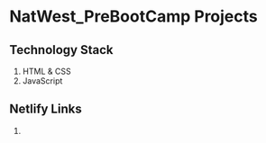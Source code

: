 # NatWest_PreBootCamp Projects

## Technology Stack
1. HTML & CSS
2. JavaScript

## Netlify Links
1. 

